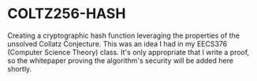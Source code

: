 # COLTZ256-HASH
Creating a cryptographic hash function leveraging the properties of the unsolved Collatz Conjecture. This was an idea I had in my EECS376 (Computer Science Theory) class. It's only appropriate that I write a proof, so the whitepaper proving the algorithm's security will be added here shortly.
